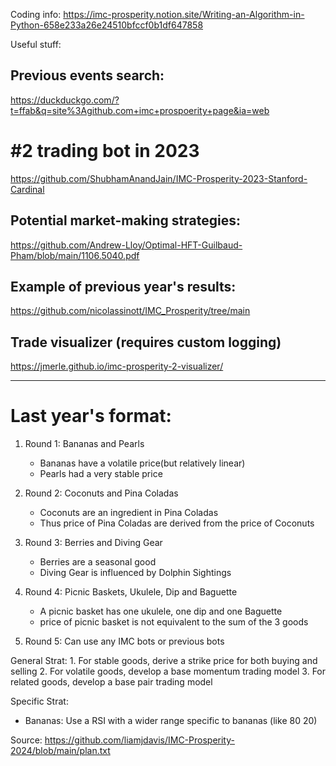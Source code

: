 Coding info:
https://imc-prosperity.notion.site/Writing-an-Algorithm-in-Python-658e233a26e24510bfccf0b1df647858


Useful stuff:

## Previous events search:
https://duckduckgo.com/?t=ffab&q=site%3Agithub.com+imc+prospoerity+page&ia=web
 
# #2 trading bot in 2023
https://github.com/ShubhamAnandJain/IMC-Prosperity-2023-Stanford-Cardinal

## Potential market-making strategies:
https://github.com/Andrew-Lloy/Optimal-HFT-Guilbaud-Pham/blob/main/1106.5040.pdf

## Example of previous year's results:
https://github.com/nicolassinott/IMC_Prosperity/tree/main 

## Trade visualizer (requires custom logging)
https://jmerle.github.io/imc-prosperity-2-visualizer/

---

# Last year's format:

1. Round 1: Bananas and Pearls
    - Bananas have a volatile price(but relatively linear)
    - Pearls had a very stable price

2. Round 2: Coconuts and Pina Coladas
    - Coconuts are an ingredient in Pina Coladas
    - Thus price of Pina Coladas are derived from the price of Coconuts

3. Round 3: Berries and Diving Gear
    - Berries are a seasonal good
    - Diving Gear is influenced by Dolphin Sightings

4. Round 4: Picnic Baskets, Ukulele, Dip and Baguette
    - A picnic basket has one ukulele, one dip and one Baguette
    - price of picnic basket is not equivalent to the sum of the 3 goods

5. Round 5: Can use any IMC bots or previous bots


General Strat:
    1. For stable goods, derive a strike price for both buying and selling
    2. For volatile goods, develop a base momentum trading model
    3. For related goods, develop a base pair trading model

Specific Strat:
- Bananas: Use a RSI with a wider range specific to bananas (like 80 20)

Source: https://github.com/liamjdavis/IMC-Prosperity-2024/blob/main/plan.txt
